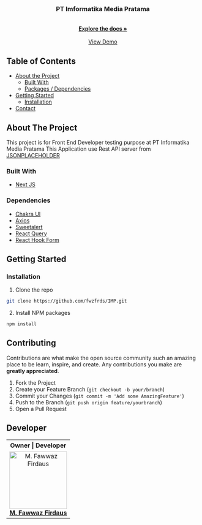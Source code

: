 <br />
<p align="center">

  <h3 align="center">PT Imformatika Media Pratama</h3>

  <p align="center">
    <br />
    <a href="https://github.com/fwzfrds/IMP"><strong>Explore the docs »</strong></a>
    <br />
    <br />
    <a href="https://imp-fwzfrds.vercel.app/" target="_blank">View Demo</a>
  </p>
</p>



<!-- TABLE OF CONTENTS -->
## Table of Contents

* [About the Project](#about-the-project)
  * [Built With](#built-with)
  * [Packages / Dependencies](#dependencies)
* [Getting Started](#getting-started)
  * [Installation](#installation)
* [Contact](#developer)



<!-- ABOUT THE PROJECT -->
## About The Project

This project is for Front End Developer testing purpose at PT Informatika Media Pratama
This Application use Rest API server from [JSONPLACEHOLDER](https://jsonplaceholder.typicode.com)

### Built With

* [Next JS](https://nextjs.org/)

### Dependencies
- [Chakra UI](https://chakra-ui.com/)
- [Axios](https://www.npmjs.com/package/axios)
- [Sweetalert](https://www.npmjs.com/package/sweetalert)
- [React Query](https://tanstack.com/query/v3/)
- [React Hook Form](https://react-hook-form.com/get-started)


<!-- GETTING STARTED -->
## Getting Started

### Installation

1. Clone the repo
```sh
git clone https://github.com/fwzfrds/IMP.git
```
2. Install NPM packages
```sh
npm install
```

<!-- CONTRIBUTING -->
## Contributing

Contributions are what make the open source community such an amazing place to be learn, inspire, and create. Any contributions you make are **greatly appreciated**.

1. Fork the Project
2. Create your Feature Branch (`git checkout -b your/branch`)
3. Commit your Changes (`git commit -m 'Add some AmazingFeature'`)
4. Push to the Branch (`git push origin feature/yourbranch`)
5. Open a Pull Request

## Developer

<center>
  <table>
    <tr>
      <th>Owner | Developer</th>
    </tr>
    <tr>
      <td align="center">
        <a href="https://github.com/fwzfrds">
          <img width="150" src="https://avatars.githubusercontent.com/u/85775604?v=4" alt="M. Fawwaz Firdaus"><br/>
          <b>M. Fawwaz Firdaus</b>
        </a>
      </td>
    </tr>
  </table>
</center>
